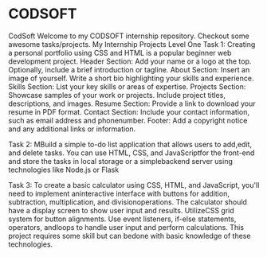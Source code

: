 # CODSOFT
CodSoft
Welcome to my CODSOFT internship repository. Checkout some awesome tasks/projects.
My Internship Projects
Level One
Task 1: Creating a personal portfolio using CSS and HTML is a popular beginner web development project.
Header Section: Add your name or a logo at the top. Optionally, include a brief introduction or tagline.
About Section: Insert an image of yourself. Write a short bio highlighting your skills and experience.
Skills Section: List your key skills or areas of expertise.
Projects Section: Showcase samples of your work or projects. Include project titles, descriptions, and images.
Resume Section: Provide a link to download your resume in PDF format.
Contact Section: Include your contact information, such as email address and phonenumber.
Footer: Add a copyright notice and any additional links or information.

Task 2: MBuild a simple to-do list application that allows users to add,edit, and delete tasks. You can use HTML, CSS, and JavaScriptfor the front-end and store the tasks in local storage or a simplebackend server using technologies like Node.js or Flask

Task 3: To create a basic calculator using CSS, HTML, and JavaScript, you'll need to implement aninteractive interface with buttons for addition, subtraction, multiplication, and divisionoperations. The calculator should have a display screen to show user input and results. UtilizeCSS grid system for button alignments. Use event listeners, if-else statements, operators, andloops to handle user input and perform calculations. This project requires some skill but can bedone with basic knowledge of these technologies.
